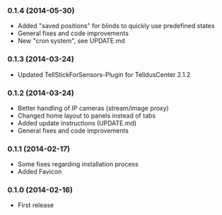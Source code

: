 ### 0.1.4 (2014-05-30)
* Added "saved positions" for blinds to quickly use predefined states
* General fixes and code improvements
* New "cron system", see UPDATE.md

### 0.1.3 (2014-03-24)
* Updated TellStickForSensors-Plugin for TelldusCenter 2.1.2

### 0.1.2 (2014-03-24)
* Better handling of IP cameras (stream/image proxy)
* Changed home layout to panels instead of tabs
* Added update instructions (UPDATE.md)
* General fixes and code improvements

### 0.1.1 (2014-02-17)
* Some fixes regarding installation process
* Added Favicon

### 0.1.0 (2014-02-16)
* First release